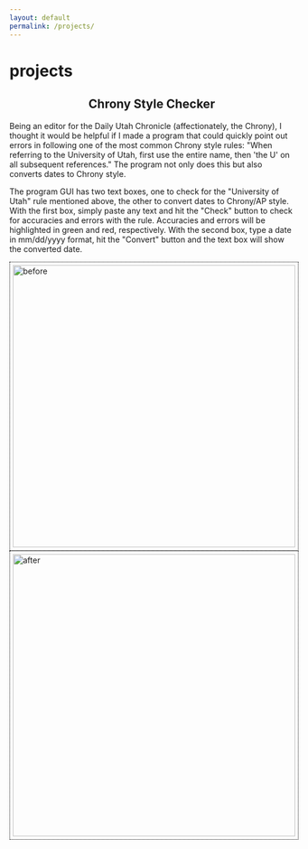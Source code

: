 ```yaml
---
layout: default
permalink: /projects/
---
```

<div>
  <h1>projects</h1>
  <h2 style="text-align:center">Chrony Style Checker</h2>
  <p>
  Being an editor for the Daily Utah Chronicle (affectionately, the Chrony), I thought it would be helpful if I made a program that could quickly point out errors in following one of the most common Chrony style rules: "When referring to the University of Utah, first use the entire name, then 'the U' on all subsequent references." The program not only does this but also converts dates to Chrony style.
  </p>
  <p>
  The program GUI has two text boxes, one to check for the "University of Utah" rule mentioned above, the other to convert dates to Chrony/AP style. With the first box, simply paste any text and hit the "Check" button to check for accuracies and errors with the rule. Accuracies and errors will be highlighted in green and red, respectively. With the second box, type a date in mm/dd/yyyy format, hit the "Convert" button and the text box will show the converted date.
  </p>
  <img src="https://parkerdunnisfun.github.io/assets/chronystylecheckerbefore.png" alt="before" width="500" height="500" class="center"
  style="border: 1px dotted black;
  padding: 5px">
  <img src="https://parkerdunnisfun.github.io/assets/chronystylecheckerafter.png" alt="after" width="500" height="500" class="center"
  style="border: 1px dotted black;
  padding: 5px">
</div>